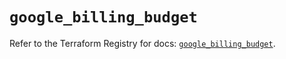 # `google_billing_budget`

Refer to the Terraform Registry for docs: [`google_billing_budget`](https://registry.terraform.io/providers/hashicorp/google/5.18.0/docs/resources/billing_budget).
